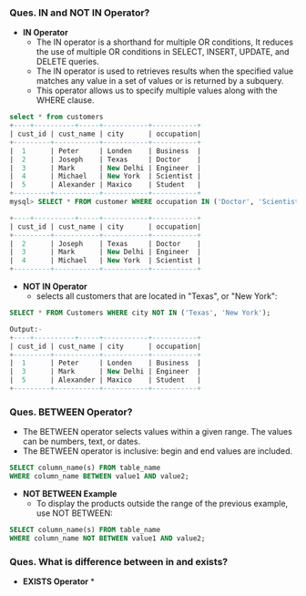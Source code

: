 ### **Ques. IN and NOT IN Operator?**
* **IN Operator**
  * The IN operator is a shorthand for multiple OR conditions, It reduces the use of multiple OR conditions in SELECT, INSERT, UPDATE, and DELETE queries.
  * The IN operator is used to retrieves results when the specified value matches any value in a set of values or is returned by a subquery. 
  * This operator allows us to specify multiple values along with the WHERE clause. 
```sql
select * from customers
+----+----------+-----+-----------+-----------+
| cust_id | cust_name | city      | occupation|
+---------+-----------+-----------+-----------+
|  1      | Peter     | Londen    | Business  |
|  2      | Joseph    | Texas     | Doctor    |
|  3      | Mark      | New Delhi | Engineer  |        
|  4      | Michael   | New York  | Scientist |
|  5      | Alexander | Maxico    | Student   |
+---------+-----------+-----------+-----------+
mysql> SELECT * FROM customer WHERE occupation IN ('Doctor', 'Scientist', 'Engineer');

+----+----------+-----+-----------+-----------+
| cust_id | cust_name | city      | occupation|
+---------+-----------+-----------+-----------+
|  2      | Joseph    | Texas     | Doctor    |
|  3      | Mark      | New Delhi | Engineer  |        
|  4      | Michael   | New York  | Scientist |
+---------+-----------+-----------+-----------+
```
* **NOT IN Operator**
  * selects all customers that are located in "Texas", or "New York":
```sql
SELECT * FROM Customers WHERE city NOT IN ('Texas', 'New York');

Output:-
+----+----------+-----+-----------+-----------+
| cust_id | cust_name | city      | occupation|
+---------+-----------+-----------+-----------+
|  1      | Peter     | Londen    | Business  |
|  3      | Mark      | New Delhi | Engineer  |        
|  5      | Alexander | Maxico    | Student   |
+---------+-----------+-----------+-----------+

```

### **Ques. BETWEEN Operator?**
* The BETWEEN operator selects values within a given range. The values can be numbers, text, or dates.
* The BETWEEN operator is inclusive: begin and end values are included.
```sql
SELECT column_name(s) FROM table_name
WHERE column_name BETWEEN value1 AND value2;
```

* **NOT BETWEEN Example**
  * To display the products outside the range of the previous example, use NOT BETWEEN:
```sql
SELECT column_name(s) FROM table_name
WHERE column_name NOT BETWEEN value1 AND value2;
```


### Ques. What is difference between in and exists?

* **EXISTS Operator**
  * 